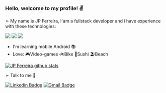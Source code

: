 ### Hello, welcome to my profile! ✌️

➣ My name is JP Ferreira, I'am a fullstack developer and i have experience with these technologies:

<img src="https://img.shields.io/badge/java-%23ED8B00.svg?&style=for-the-badge&logo=java&logoColor=white">
<img src="https://img.shields.io/badge/spring%20-%236DB33F.svg?&style=for-the-badge&logo=spring&logoColor=white">
<img src="https://img.shields.io/badge/angular%20-%23DD0031.svg?&style=for-the-badge&logo=angular&logoColor=white">

- I'm learning mobile Android 📚
- Love:
 🎮Video-games
 🚲Bike
 🍣Sushi
 🏖️Beach


[![JP Ferreira github stats](https://github-readme-stats.vercel.app/api?username=jpferreiradev)](https://github.com/jpferreiradev/github-readme-stats)



➣ Talk to me 🔗

[![Linkedin Badge](https://img.shields.io/badge/-LinkedIn-blue?style=flat-square&logo=Linkedin&logoColor=white&link=https://www.linkedin.com/in/jo%C3%A3o-paulo-ferreira-33943a43//)](https://www.linkedin.com/in/jo%C3%A3o-paulo-ferreira-33943a43//)
[![Gmail Badge](https://img.shields.io/badge/-jpferreira.dev@gmail.com-red?style=flat-square&logo=Gmail&logoColor=white&link=mailto:jpferreira.dev@gmail.com)](mailto:jpferreira.dev@gmail.com)

